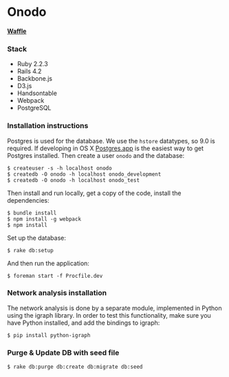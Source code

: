 Onodo
=============

**[Waffle](https://waffle.io/civio/onodo)**

### Stack

* Ruby 2.2.3
* Rails 4.2
* Backbone.js
* D3.js
* Handsontable
* Webpack
* PostgreSQL

### Installation instructions

Postgres is used for the database. We use the `hstore` datatypes, so 9.0 is required. If developing in OS X [Postgres.app](http://postgresapp.com) is the easiest way to get Postgres installed. Then create a user `onodo` and the database:
 
    $ createuser -s -h localhost onodo
    $ createdb -O onodo -h localhost onodo_development
    $ createdb -O onodo -h localhost onodo_test

Then install and run locally, get a copy of the code, install the dependencies:

    $ bundle install
    $ npm install -g webpack
    $ npm install

Set up the database:

    $ rake db:setup

And then run the application:

    $ foreman start -f Procfile.dev

### Network analysis installation

The network analysis is done by a separate module, implemented in Python using the igraph library. In order to test this functionality, make sure you have Python installed, and add the bindings to igraph:

    $ pip install python-igraph

### Purge & Update DB with seed file

    $ rake db:purge db:create db:migrate db:seed
